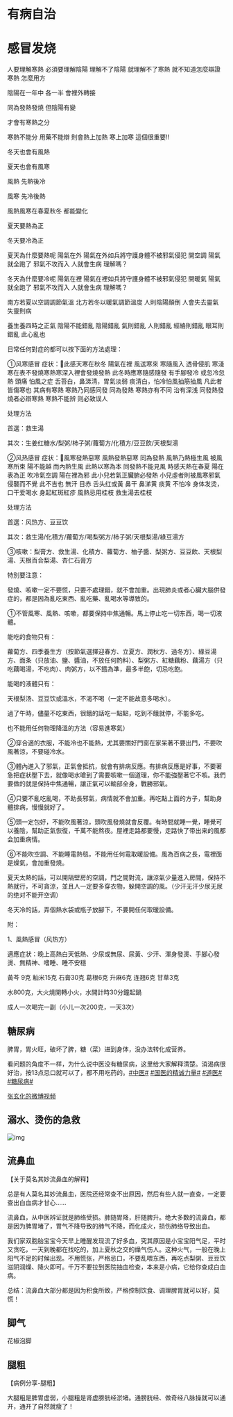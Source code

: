 # 有病自治

# 感冒发烧

人要理解寒熱 必須要理解陰陽 理解不了陰陽 就理解不了寒熱 就不知道怎麼辯證寒熱 怎麼用方 

陰陽在一年中 各一半 會裡外轉接 

同為發熱發燒 但陰陽有變

才會有寒熱之分

寒熱不能分 用藥不能辯 則會熱上加熱 寒上加寒 這個很重要‼️

冬天也會有風熱

夏天也會有風寒

風熱 先熱後冷

風寒 先冷後熱

風熱風寒在春夏秋冬 都能變化 

夏天要熱為正

冬天要冷為正

夏天為什麼要熱呢 陽氣在外 陽氣在外如兵將守護身體不被邪氣侵犯 開空調 陽氣就全跑了 邪氣不攻而入 人就會生病  理解嗎？

冬天為什麼要冷呢 陽氣在裡 陽氣在裡如兵將守護身體不被邪氣侵犯 開暖氣 陽氣就全跑了 邪氣不攻而入 人就會生病  理解嗎？

南方若夏以空調調節氣溫 北方若冬以暖氣調節溫度 人則陰陽顛倒 人會失去靈氣 失靈則病

養生養四時之正氣 陰陽不能錯亂 陰陽錯亂 氣則錯亂 人則錯亂 經絡則錯亂 眼耳則錯亂  此心亂也

日常任何對症的都可以按下面的方法處理：

①风寒感冒 症状：🔴此感天寒在秋冬 陽氣在裡  風送寒來 寒隨風入 透骨侵肌  寒淺寒在表不發燒寒熱寒深入裡會發燒發熱  此冬時應寒隨感隨發  有手腳發冷 或忽冷忽熱 頭痛 怕風之症   舌苔白，鼻涕清，胃氣淡弱  痰清白，怕冷怕風抽筋抽風  凡此者 皆傷寒也  其病有寒熱 寒熱乃同感同發 同為發熱  寒熱亦有不同  治有深浅 同發熱發燒者必辯寒熱 寒熱不能辨 则必致误人 

处理方法

首選：救生湯

其次：生姜红糖水/梨粥/柿子粥/蘿蔔方/化積方/豆豆飲/天根梨湯

②风热感冒 症状：🔴風寒發熱惡寒  風熱發熱惡寒  同為發熱 風熱乃熱極生風 被風寒所束 陽不能越  而內熱生風  此熱以寒為本 同發熱不能見風   時感天熱在春夏 陽在表為正 吹冷氣空調 陽在裡為邪 此小兒若氣正臟腑必發熱  小兒虛者則被風寒邪氣侵襲而不覺  此不吉也  無汗 目赤 舌头红或黃  鼻干 鼻涕黄 痰黄 不怕冷 身体发烫，口干爱喝水 身起紅斑紅疹 風熱忌用桂枝 救生湯去桂枝 

处理方法

首選：风热方、豆豆饮

其次：救生湯/化積方/蘿蔔方/喝梨粥方/柿子粥/天根梨湯/綠豆湯方

③咳嗽：梨膏方、救生湯、化積方、蘿蔔方、柚子醬、梨粥方、豆豆飲、天根梨湯、天根百合梨湯、杏仁石膏方

特別要注意：

發燒、咳嗽一定不要慌，只要不處理錯，就不會加重。出現肺炎或者心臟大腦併發症的，都是因為亂吃東西、亂吃藥、亂喝水等導致的。

①不管風寒、風熱、咳嗽，都要保持中焦通暢。馬上停止吃一切东西，喝一切液體。

能吃的食物只有：

蘿蔔方、四季養生方（按節氣選擇迎春方、立夏方、潤秋方、過冬方）、綠豆湯方、面条（只放油、鹽、醬油，不放任何酌料）、梨粥方、紅糖藕粉、藕湯方（只吃藕喝湯，不吃肉）、肉粥方，以不餓為準，最多半飽，切忌吃飽。

能喝的液體只有：

天根梨汤、豆豆饮或溫水，不渴不喝（一定不能故意多喝水）。

過了午時，儘量不吃東西，很餓的話吃一點點，吃到不餓就停，不能多吃。

也不能用任何物理降溫的方法（容易進寒氣）

②穿合適的衣服，不能冷也不能熱，尤其要關好門窗在家呆著不要出門，不要吹風著涼，不要碰冷水。

③體內進入了邪氣，正氣會抵抗，就會有排病反應。有排病反應是好事，不要著急把症狀壓下去，就像喝水嗆到了需要咳嗽一個道理，你不能強壓著它不咳。我們要做的就是保持中焦通暢，讓正氣可以輸部全身，戰勝邪氣。

④只要不亂吃亂喝，不助長邪氣，病情就不會加重。再吃點上面的方子，幫助身體排病，慢慢就好了。

⑤頭一定包好，不能吹風著涼，頭吹風發燒就會反覆。有時間就睡一覺，睡覺可以養陰，幫助正氣恢復，千萬不能熬夜。屋裡走路都要慢，走路快了带出来的風都会加重病情。

⑥不能吹空調、不能睡電熱毯，不能用任何電取暖設備。風為百病之長，電裡面是燥氣，會加重發燒。

夏天太熱的話，可以開隔壁房的空調，門之間對流，讓涼氣少量進入房間，保持不熱就行，不可貪涼，並且人一定要多穿衣物，躲開空調的風。（少汗无汗少尿无尿的绝对不能开空调）

冬天冷的話，弄個熱水袋或瓶子放腳下，不要開任何取暖設備。

附：

1、風熱感冒（风热方）

適應症狀：晚上高熱白天低熱、少尿或無尿、尿黃、少汗、渾身發燙、手腳心發燙、無精神、嗜睡、睡不安穩

黃芩 9克 籼米15克 石膏30克 葛根6克 升麻6克 连翘6克 甘草3克 

水800克，大火燒開轉小火，水開計時30分鐘起鍋

成人一次喝完一副（小儿一次200克，一天3次）

## 糖尿病

脾胃，胃火旺，破坏了脾，糖（菜）进到身体，没办法转化成营养。

看问题的角度不一样，为什么说中医没有糖尿病，这里给大家解释清楚。消渴病很好治，按13点忌口就可以了，都不用吃药的。[#中医#](https://s.weibo.com/weibo?q=%23中医%23) [#国医的精诚力量#](https://s.weibo.com/weibo?q=%23国医的精诚力量%23)  [#道医#](https://s.weibo.com/weibo?q=%23道医%23) [#糖尿病#](https://s.weibo.com/weibo?q=%23糖尿病%23) 

[张玄化的微博视频](https://video.weibo.com/show?fid=1034:5108494337245206) 

## 溺水、烫伤的急救

![img](https://fcnwsjii9jqv.feishu.cn/space/api/box/stream/download/asynccode/?code=YWIwZGQ5NTdiOTczMmIyNWIwNTU3NjAxOTQxOWMwNDNfU0VWOHM4WVJ2b3RlZTZqa1JCNkJobmRXeDhuOFBXRklfVG9rZW46RkYwc2JMNmdvb2ZxMEt4WWxUZmNLUmRZbnBjXzE3MzczMzk1NjU6MTczNzM0MzE2NV9WNA)

## 流鼻血

【关于莫名其妙流鼻血的解释】

总是有人莫名其妙流鼻血，医院还经常查不出原因，然后有些人就一直查，一定要查出白血病才甘心……

流鼻血，从中医辨证就是肺络受损。肺随胃降，肝随脾升。绝大多数的流鼻血，都是因为脾胃堵了，胃气不降导致的肺气不降，而化成火，损伤肺络导致出血。

我们家双胞胎宝宝今天早上睡醒发现流了好多血，究其原因是小宝宝阳气足，平时又贪吃，一天到晚都在找吃的，加上夏秋之交的燥气伤人。这种火气，一般在晚上阳气不足的时候出现。不用慌张，严格忌口，不要乱喂东西，再吃点梨粥、豆豆饮滋阴润燥、降火即可。千万不要拉到医院抽血检查，本来是小病，它给你查成白血病。

总结：流鼻血大部分都是因为积食所致，严格控制饮食、调理脾胃就可以好，莫慌！

## 脚气

花椒泡脚

## 腿粗

【病例分享-腿粗】

大腿粗是脾胃虚弱，小腿粗是肾虚膀胱经淤堵。通膀胱经、做奇经八脉操就可以通开，通开了自然就瘦了！ 